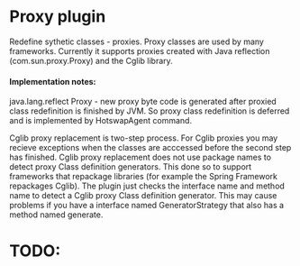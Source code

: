 Proxy plugin
=============
Redefine sythetic classes - proxies. Proxy classes are used by many frameworks. Currently it supports proxies created with Java reflection
(com.sun.proxy.Proxy) and the Cglib library.

#### Implementation notes:
java.lang.reflect Proxy - new proxy byte code is generated after proxied class redefinition is finished by JVM. So proxy class redefinition is deferred
and is implemented by HotswapAgent command.

Cglib proxy replacement is two-step process. For Cglib proxies you may recieve exceptions when the classes are acccessed before the second step has finished.
Cglib proxy replacement does not use package names to detect proxy Class definition generators. This done so to support frameworks that repackage libraries
(for example the Spring Framework repackages Cglib). The plugin just checks the interface name and method name to detect a Cglib proxy Class definition generator.
This may cause problems if you have a interface named GeneratorStrategy that also has a method named generate.

# TODO:

